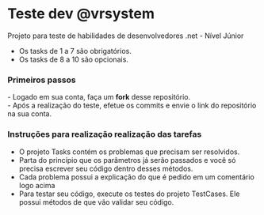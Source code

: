 # Teste dev @vrsystem
Projeto para teste de habilidades de desenvolvedores .net - Nível Júnior

- Os tasks de 1 a 7 são obrigatórios.
- Os tasks de 8 a 10 são opcionais.

<H3>Primeiros passos</h3>
- Logado em sua conta, faça um <b>fork</b> desse repositório.<br>
- Após a realização do teste, efetue os commits e envie o link do repositório na sua conta.

<h3>Instruções para realização realização das tarefas</h3>

- O projeto Tasks contém os problemas que precisam ser resolvidos.
- Parta do princípio que os parâmetros já serão passados e você só precisa escrever seu código dentro desses métodos.
- Cada problema possui a explicação do que é pedido em um comentário logo acima
- Para testar seu código, execute os testes do projeto TestCases. Ele possui métodos de que vão validar seu código.
